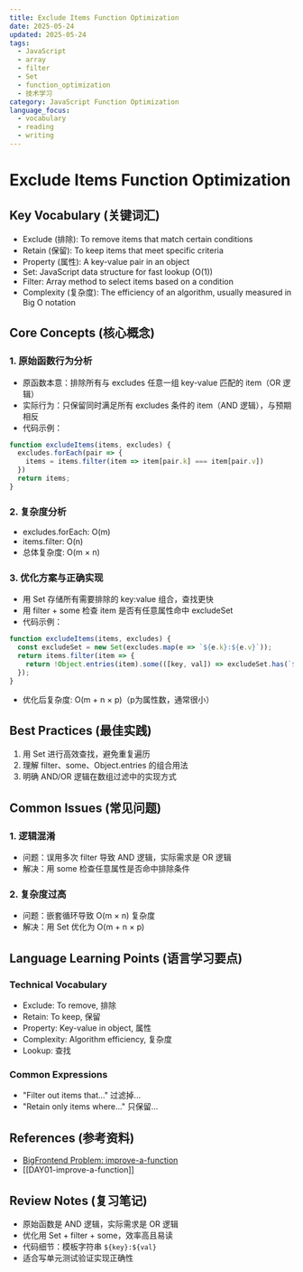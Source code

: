 ```yaml
---
title: Exclude Items Function Optimization
date: 2025-05-24
updated: 2025-05-24
tags:
  - JavaScript
  - array
  - filter
  - Set
  - function_optimization
  - 技术学习
category: JavaScript Function Optimization
language_focus:
  - vocabulary
  - reading
  - writing
---
```


# Exclude Items Function Optimization

## Key Vocabulary (关键词汇)
- Exclude (排除): To remove items that match certain conditions
- Retain (保留): To keep items that meet specific criteria
- Property (属性): A key-value pair in an object
- Set: JavaScript data structure for fast lookup (O(1))
- Filter: Array method to select items based on a condition
- Complexity (复杂度): The efficiency of an algorithm, usually measured in Big O notation

## Core Concepts (核心概念)
### 1. 原始函数行为分析
- 原函数本意：排除所有与 excludes 任意一组 key-value 匹配的 item（OR 逻辑）
- 实际行为：只保留同时满足所有 excludes 条件的 item（AND 逻辑），与预期相反
- 代码示例：
```javascript
function excludeItems(items, excludes) {
  excludes.forEach(pair => {
    items = items.filter(item => item[pair.k] === item[pair.v])
  })
  return items;
}
```

### 2. 复杂度分析
- excludes.forEach: O(m)
- items.filter: O(n)
- 总体复杂度: O(m × n)

### 3. 优化方案与正确实现
- 用 Set 存储所有需要排除的 key:value 组合，查找更快
- 用 filter + some 检查 item 是否有任意属性命中 excludeSet
- 代码示例：
```javascript
function excludeItems(items, excludes) {
  const excludeSet = new Set(excludes.map(e => `${e.k}:${e.v}`));
  return items.filter(item => {
    return !Object.entries(item).some(([key, val]) => excludeSet.has(`${key}:${val}`));
  });
}
```
- 优化后复杂度: O(m + n × p)（p为属性数，通常很小）

## Best Practices (最佳实践)
1. 用 Set 进行高效查找，避免重复遍历
2. 理解 filter、some、Object.entries 的组合用法
3. 明确 AND/OR 逻辑在数组过滤中的实现方式

## Common Issues (常见问题)
### 1. 逻辑混淆
- 问题：误用多次 filter 导致 AND 逻辑，实际需求是 OR 逻辑
- 解决：用 some 检查任意属性是否命中排除条件

### 2. 复杂度过高
- 问题：嵌套循环导致 O(m × n) 复杂度
- 解决：用 Set 优化为 O(m + n × p)

## Language Learning Points (语言学习要点)
### Technical Vocabulary
- Exclude: To remove, 排除
- Retain: To keep, 保留
- Property: Key-value in object, 属性
- Complexity: Algorithm efficiency, 复杂度
- Lookup: 查找

### Common Expressions
- "Filter out items that..." 过滤掉...
- "Retain only items where..." 只保留...

## References (参考资料)
- [BigFrontend Problem: improve-a-function](https://bigfrontend.dev/problem/improve-a-function)
- [[DAY01-improve-a-function]]

## Review Notes (复习笔记)
- 原始函数是 AND 逻辑，实际需求是 OR 逻辑
- 优化用 Set + filter + some，效率高且易读
- 代码细节：模板字符串 `${key}:${val}`
- 适合写单元测试验证实现正确性
